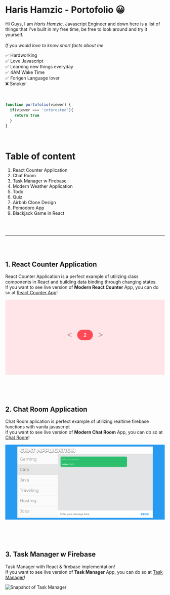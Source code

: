 # Haris Hamzic - Portofolio 😀

Hi Guys, I am *Haris Hamzic*, Javascript Engineer and down here is a list of things that I've built in my free time, be free to look around and try it yourself.<br /> <br />
*If you would love to know short facts about me*

✅ Hardworking<br />
✅ Love Javascript<br />
✅ Learning new things everyday<br />
✅ 4AM Wake Time<br />
✅ Forigen Language lover<br />
❌ Smoker<br />
<br /> <br />

```javascript
function portofolio(viewer) {
  if(viewer === 'interested'){
    return true
  }
}
```

<br /> 

# Table of content
1. React Counter Application
1. Chat Room
1. Task Manager w Firebase
1. Modern Weather Application
1. Todo 
1. Quiz 
1. Airbnb Clone Design
1. Pomodoro App
1. Blackjack Game in React

<br />
<br />

***

<br />
<br />

## 1. React Counter Application

React Counter Application is a perfect example of utilizing class components in React and building data binding through changing states. <br/>
If you want to see live version of **Modern React Counter** App, you can do so at [React Counter App](https://hamzic2019.github.io/react-counter/)! <br/>

![Snapshot of Modern React Counter App](https://raw.githubusercontent.com/hamzic2019/react-counter/master/react-counter-app.png)

<br /> <br /> <br />

## 2. Chat Room Application

Chat Room aplication is perfect example of utilizing realtime firebase functions with vanila javascript  <br/>
If you want to see live version of **Modern Chat Room** App, you can do so at [Chat Room](https://hamzic2019.github.io/chat-room/)! <br/>

![Snapshot of Modern Chat App Solution](https://raw.githubusercontent.com/hamzic2019/chat-room/master/assets/Screenshot.png)

<br /> <br /> <br />

## 3. Task Manager w Firebase

Task Manager with React & firebase implementation!<br/>
If you want to see live version of **Task Manager** App, you can do so at [Task Manager](https://hamzic2019.github.io/task-manager-firebase/)! <br/>

![Snapshot of Task Manager](https://image.prntscr.com/image/Ag2vCSDOT6uLmgylHlyo6A.png)

